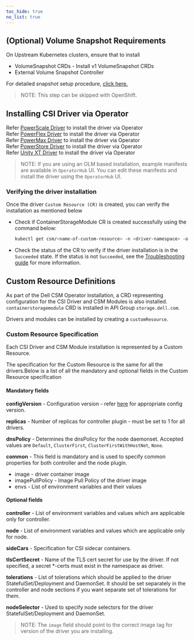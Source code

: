 ```yaml
--- 
toc_hide: true  
no_list: true
---
```

## (Optional) Volume Snapshot Requirements

On Upstream Kubernetes clusters, ensure that to install

* VolumeSnapshot CRDs - Install v1 VolumeSnapshot CRDs
* External Volume Snapshot Controller

For detailed snapshot setup procedure, [click here.](docs/concepts/snapshots/#helm-optional-volume-snapshot-requirements)

>NOTE: This step can be skipped with OpenShift.

## Installing CSI Driver via Operator

Refer [PowerScale Driver](../kubernetes/powerscale/csmoperator) to install the driver via Operator <br>
Refer [PowerFlex Driver](../kubernetes/powerflex/csmoperator) to install the driver via Operator <br>
Refer [PowerMax Driver](../kubernetes/powermax/csmoperator) to install the driver via Operator <br>
Refer [PowerStore Driver](../kubernetes/powerstore/csmoperator) to install the driver via Operator <br>
Refer [Unity XT Driver](../kubernetes/unityxt/csmoperator) to install the driver via Operator <br>

>NOTE: If you are using an OLM based installation, example manifests are available in `OperatorHub` UI.
You can edit these manifests and install the driver using the `OperatorHub` UI.

### Verifying the driver installation

Once the driver `Custom Resource (CR)` is created, you can verify the installation as mentioned below

* Check if ContainerStorageModule CR is created successfully using the command below:
    ```bash
    kubectl get csm/<name-of-custom-resource> -n <driver-namespace> -o yaml
    ```
* Check the status of the CR to verify if the driver installation is in the `Succeeded` state. If the status is not `Succeeded`, see the [Troubleshooting guide](docs/getting-started/installation/troubleshooting/csmoperator/#my-dell-csi-driver-install-failed-how-do-i-fix-it) for more information. 

## Custom Resource Definitions

As part of the Dell CSM Operator installation, a CRD representing configuration for the CSI Driver and CSM Modules is also installed.
`containerstoragemodule` CRD is installed in API Group `storage.dell.com`.

Drivers and modules can be installed by creating a `customResource`.

### Custom Resource Specification

Each CSI Driver and CSM Module installation is represented by a Custom Resource.

The specification for the Custom Resource is the same for all the drivers.Below is a list of all the mandatory and optional fields in the Custom Resource specification

#### Mandatory fields

**configVersion** - Configuration version - refer [here](#supported-csm-components) for appropriate config version.

**replicas**  - Number of replicas for controller plugin - must be set to 1 for all drivers.

**dnsPolicy** - Determines the dnsPolicy for the node daemonset. Accepted values are `Default`, `ClusterFirst`, `ClusterFirstWithHostNet`, `None`.

**common** - This field is mandatory and is used to specify common properties for both controller and the node plugin.

* image - driver container image
* imagePullPolicy - Image Pull Policy of the driver image
* envs - List of environment variables and their values

#### Optional fields

**controller** - List of environment variables and values which are applicable only for controller.

**node** - List of environment variables and values which are applicable only for node.

**sideCars** - Specification for CSI sidecar containers.

**tlsCertSecret** - Name of the TLS cert secret for use by the driver. If not specified, a secret *-certs must exist in the namespace as driver.

**tolerations** - List of tolerations which should be applied to the driver StatefulSet/Deployment and DaemonSet. It should be set separately in the controller and node sections if you want separate set of tolerations for them.

**nodeSelector** - Used to specify node selectors for the driver StatefulSet/Deployment and DaemonSet.

>NOTE: The `image` field should point to the correct image tag for version of the driver you are installing.
